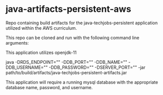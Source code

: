 # java-artifacts-persistent-aws

Repo containing build artifacts for the java-techjobs-persistent application utilized within the AWS curriculum.

This repo can be cloned and run with the following command line arguments:

This application utilizes openjdk-11

java -DRDS_ENDPOINT="" -DDB_PORT="" -DDB_NAME="" -DDB_USERNAME="" -DDB_PASSWORD="" -DSERVER_PORT="" -jar path/to/build/artifacts/java-techjobs-persistent-artifacts.jar 

This application will require a running mysql database with the appropriate database name, password, and username.
